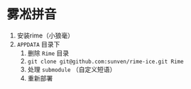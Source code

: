 # 雾凇拼音

1. 安装rime（小狼毫）
2. `APPDATA` 目录下
   1. 删除 `Rime` 目录
   2. `git clone git@github.com:sunven/rime-ice.git Rime`
   3. 处理 `submodule` （自定义短语）
   4. 重新部署
